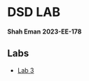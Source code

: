 # DSD LAB
**Shah Eman**
**2023-EE-178**

## Labs 

* [Lab 3](https://github.com/Shah-Eman/DSD_2023_EE_178/blob/main/Lab%20_3/readme.md)
